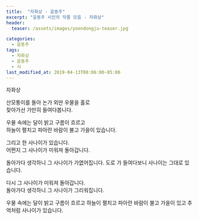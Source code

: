 ```yaml
---
title:  "자화상 - 윤동주"
excerpt: "윤동주 시인의 작품 모음 - 자화상"
header:
  teaser: /assets/images/yoondongju-teaser.jpg

categories:
  - 윤동주
tags:
  - 자화상
  - 윤동주
  - 시
last_modified_at: 2019-04-13T08:06:00-05:00
---
```



자화상

산모퉁이를 돌아 논가 외딴 우물을 홀로  
찾아가선 가만히 들여다봅니다.

우물 속에는 달이 밝고 구름이 흐르고  
하늘이 펼치고 파아란 바람이 불고 가을이 있습니다.  

그리고 한 사나이가 있습니다.  
어쩐지 그 사나이가 미워져 돌아갑니다.

돌아가다 생각하니 그 사나이가 가엾어집니다. 도로 가 들여다보니 사나이는 그대로 있습니다.

다시 그 사나이가 미워져 돌아갑니다.  
돌아가다 생각하니 그 사나이가 그리워집니다.

우물 속에는 달이 밝고 구름이 흐르고 하늘이 펼치고 파아란 바람이 불고 가을이 있고 추억처럼 사나이가 있습니다.
